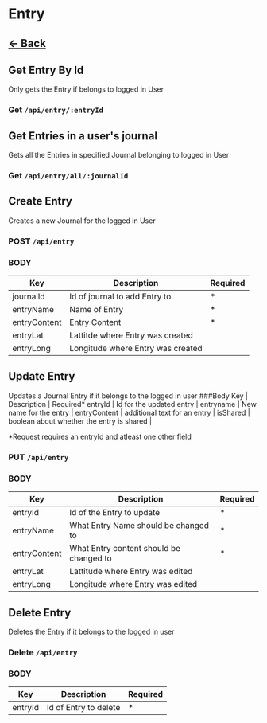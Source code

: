 # Entry

## [<- Back](../api.md)

## Get Entry By Id

Only gets the Entry if belongs to logged in User

### Get `/api/entry/:entryId`

## Get Entries in a user's journal

Gets all the Entries in specified Journal belonging to logged in User

### Get `/api/entry/all/:journalId`

## Create Entry

Creates a new Journal for the logged in User

### POST `/api/entry`

### BODY

Key | Description | Required
--- | --- | ---
journalId | Id of journal to add Entry to | *
entryName | Name of Entry | *
entryContent | Entry Content | *
entryLat | Lattitde where Entry was created |
entryLong | Longitude where Entry was created |

## Update Entry

Updates a Journal Entry if it belongs to the logged in user
###Body
Key | Description | Required*
entryId | Id for the updated entry |
entryname | New name for the entry | 
entryContent | additional text for an entry | 
isShared | boolean about whether the entry is shared | 

*Request requires an entryId and atleast one other field

### PUT `/api/entry`

### BODY

Key | Description | Required
--- | --- | ---
entryId | Id of the Entry to update | *
entryName | What Entry Name should be changed to | *
entryContent | What Entry content should be changed to | *
entryLat | Lattitude where Entry was edited |
entryLong | Longitude where Entry was edited |

## Delete Entry

Deletes the Entry if it belongs to the logged in user

### Delete `/api/entry`

### BODY

Key | Description | Required
--- | --- | ---
entryId | Id of Entry to delete | *